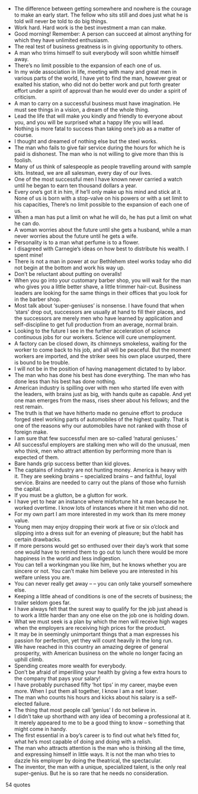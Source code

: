  - The difference between getting somewhere and nowhere is the courage to make an early start. The fellow who sits still and does just what he is told will never be told to do big things.
 - Work hard. Hard work is the best investment a man can make.
 - Good morning! Remember: A person can succeed at almost anything for which they have unlimited enthusiasm.
 - The real test of business greatness is in giving opportunity to others.
 - A man who trims himself to suit everybody will soon whittle himself away.
 - There’s no limit possible to the expansion of each one of us.
 - In my wide association in life, meeting with many and great men in various parts of the world, I have yet to find the man, however great or exalted his station, who did not do better work and put forth greater effort under a spirit of approval than he would ever do under a spirit of criticism.
 - A man to carry on a successful business must have imagination. He must see things in a vision, a dream of the whole thing.
 - Lead the life that will make you kindly and friendly to everyone about you, and you will be surprised what a happy life you will lead.
 - Nothing is more fatal to success than taking one’s job as a matter of course.
 - I thought and dreamed of nothing else but the steel works.
 - The man who fails to give fair service during the hours for which he is paid is dishonest. The man who is not willing to give more than this is foolish.
 - Many of us think of salespeople as people travelling around with sample kits. Instead, we are all salesman, every day of our lives.
 - One of the most successful men I have known never carried a watch until he began to earn ten thousand dollars a year.
 - Every one’s got it in him, if he’ll only make up his mind and stick at it. None of us is born with a stop-valve on his powers or with a set limit to his capacities, There’s no limit possible to the expansion of each one of us.
 - When a man has put a limit on what he will do, he has put a limit on what he can do.
 - A woman worries about the future until she gets a husband, while a man never worries about the future until he gets a wife.
 - Personality is to a man what perfume is to a flower.
 - I disagreed with Carnegie’s ideas on how best to distribute his wealth. I spent mine!
 - There is not a man in power at our Bethlehem steel works today who did not begin at the bottom and work his way up.
 - Don’t be reluctant about putting on overalls!
 - When you go into your customary barber shop, you will wait for the man who gives you a little better shave, a little trimmer hair-cut. Business leaders are looking for the same things in their offices that you look for in the barber shop.
 - Most talk about ‘super-geniuses’ is nonsense. I have found that when ‘stars’ drop out, successors are usually at hand to fill their places, and the successors are merely men who have learned by application and self-discipline to get full production from an average, normal brain.
 - Looking to the future I see in the further acceleration of science continuous jobs for our workers. Science will cure unemployment.
 - A factory can be closed down, its chimneys smokeless, waiting for the worker to come back to his job, and all will be peaceful. But the moment workers are imported, and the striker sees his own place usurped, there is bound to be trouble.
 - I will not be in the position of having management dictated to by labor.
 - The man who has done his best has done everything. The man who has done less than his best has done nothing.
 - American industry is spilling over with men who started life even with the leaders, with brains just as big, with hands quite as capable. And yet one man emerges from the mass, rises sheer about his fellows; and the rest remain.
 - The truth is that we have hitherto made no genuine effort to produce forged steel working parts of automobiles of the highest quality. That is one of the reasons why our automobiles have not ranked with those of foreign make.
 - I am sure that few successful men are so-called ‘natural geniuses.’
 - All successful employers are stalking men who will do the unusual, men who think, men who attract attention by performing more than is expected of them.
 - Bare hands grip success better than kid gloves.
 - The captains of industry are not hunting money. America is heavy with it. They are seeking brains – specialized brains – and faithful, loyal service. Brains are needed to carry out the plans of those who furnish the capital.
 - If you must be a glutton, be a glutton for work.
 - I have yet to hear an instance where misfortune hit a man because he worked overtime. I know lots of instances where it hit men who did not.
 - For my own part I am more interested in my work than its mere money value.
 - Young men may enjoy dropping their work at five or six o’clock and slipping into a dress suit for an evening of pleasure; but the habit has certain drawbacks.
 - If more persons would get so enthused over their day’s work that some one would have to remind them to go out to lunch there would be more happiness in the world and less indigestion.
 - You can tell a workingman you like him, but he knows whether you are sincere or not. You can’t make him believe you are interested in his welfare unless you are.
 - You can never really get away – – you can only take yourself somewhere else.
 - Keeping a little ahead of conditions is one of the secrets of business; the trailer seldom goes far.
 - I have always felt that the surest way to qualify for the job just ahead is to work a little harder than any one else on the job one is holding down.
 - What we must seek is a plan by which the men will receive high wages when the employers are receiving high prices for the product.
 - It may be in seemingly unimportant things that a man expresses his passion for perfection, yet they will count heavily in the long run.
 - We have reached in this country an amazing degree of general prosperity, with American business on the whole no longer facing an uphill climb.
 - Spending creates more wealth for everybody.
 - Don’t be afraid of imperilling your health by giving a few extra hours to the company that pays your salary!
 - I have probably purchased fifty ‘hot tips’ in my career, maybe even more. When I put them all together, I know I am a net loser.
 - The man who counts his hours and kicks about his salary is a self-elected failure.
 - The thing that most people call ‘genius’ I do not believe in.
 - I didn’t take up shorthand with any idea of becoming a professional at it. It merely appeared to me to be a good thing to know – something that might come in handy.
 - The first essential in a boy’s career is to find out what he’s fitted for, what he’s most capable of doing and doing with a relish.
 - The man who attracts attention is the man who is thinking all the time, and expressing himself in little ways. It is not the man who tries to dazzle his employer by doing the theatrical, the spectacular.
 - The inventor, the man with a unique, specialized talent, is the only real super-genius. But he is so rare that he needs no consideration.

54 quotes
